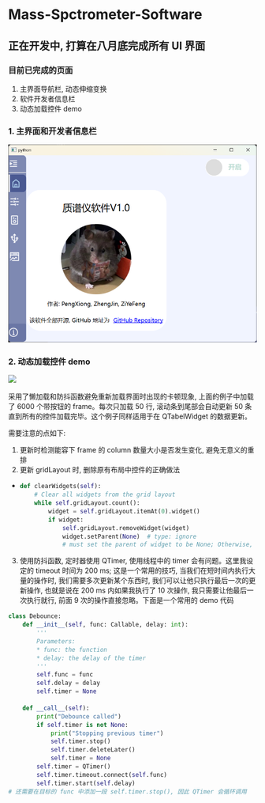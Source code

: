 # Mass-Spctrometer-Software

## 正在开发中, 打算在八月底完成所有 UI 界面

### 目前已完成的页面
1. 主界面导航栏, 动态伸缩变换
2. 软件开发者信息栏
3. 动态加载控件 demo

### 1. 主界面和开发者信息栏
![](figs/主界面.png)

### 2. 动态加载控件 demo
![](figs/动态加载item.gif)

采用了懒加载和防抖函数避免重新加载界面时出现的卡顿现象, 上面的例子中加载了 $6000$ 个带按钮的 $\text{frame}$。每次只加载 $50$ 行, 滚动条到尾部会自动更新 $50$ 条直到所有的控件加载完毕。这个例子同样适用于在 $\text{QTabelWidget}$ 的数据更新。

需要注意的点如下:
1. 更新时检测能容下 $\text{frame}$ 的 $\text{column}$ 数量大小是否发生变化, 避免无意义的重排
2. 更新 $\text{gridLayout}$ 时, 删除原有布局中控件的正确做法
-   ```python    
    def clearWidgets(self):
        # Clear all widgets from the grid layout
        while self.gridLayout.count():
            widget = self.gridLayout.itemAt(0).widget()
            if widget:
                self.gridLayout.removeWidget(widget)
                widget.setParent(None)  # type: ignore  
                # must set the parent of widget to be None; Otherwise, the widgets are cascaded on the interface
3. 使用防抖函数, 定时器使用 $\text{QTimer}$, 使用线程中的 $\text{timer}$ 会有问题。这里我设定的 $\text{timeout}$ 时间为 200 ms; 这是一个常用的技巧, 当我们在短时间内执行大量的操作时, 我们需要多次更新某个东西时, 我们可以让他只执行最后一次的更新操作, 也就是说在 200 ms 内如果我执行了 10 次操作, 我只需要让他最后一次执行就行, 前面 9 次的操作直接忽略。下面是一个常用的 demo 代码
```python
class Debounce:
    def __init__(self, func: Callable, delay: int):
        '''
        Parameters:
        * func: the function
        * delay: the delay of the timer
        '''
        self.func = func
        self.delay = delay
        self.timer = None

    def __call__(self):
        print("Debounce called")
        if self.timer is not None:
            print("Stopping previous timer")
            self.timer.stop()
            self.timer.deleteLater()
            self.timer = None
        self.timer = QTimer()
        self.timer.timeout.connect(self.func)
        self.timer.start(self.delay)
# 还需要在目标的 func 中添加一段 self.timer.stop(), 因此 QTimer 会循环调用
